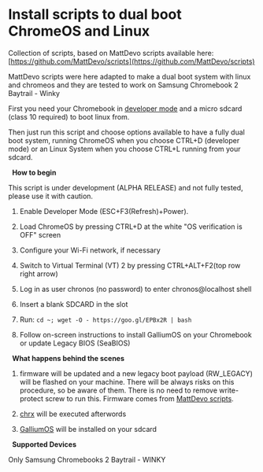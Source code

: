 # Install scripts to dual boot ChromeOS and Linux

Collection of scripts, based on MattDevo scripts available here: [https://github.com/MattDevo/scripts](https://github.com/MattDevo/scripts)


MattDevo scripts were here adapted to make a dual boot system with linux and chromeos and they are tested to work on Samsung Chromebook 2 Baytrail - Winky


First you need your Chromebook in  [developer mode](https://www.chromium.org/chromium-os/poking-around-your-chrome-os-device#TOC-Putting-your-Chrome-OS-Device-into-Developer-Mode) and a micro sdcard (class 10 required) to boot linux from.


Then just run this script and choose options available to have a fully dual boot system, running ChromeOS when you choose CTRL+D (developer mode) or an Linux System when you choose CTRL+L running from your sdcard.

&nbsp;
**How to begin**


This script is under development (ALPHA RELEASE) and not fully tested, please use it with caution.


1. Enable Developer Mode (ESC+F3(Refresh)+Power).

2. Load ChromeOS by pressing CTRL+D at the white "OS verification is OFF" screen

3. Configure your Wi-Fi network, if necessary

4. Switch to Virtual Terminal (VT) 2 by pressing CTRL+ALT+F2(top row right arrow)

5. Log in as user chronos (no password) to enter chronos@localhost shell

6. Insert a blank SDCARD in the slot

7. Run:  `cd ~; wget -O - https://goo.gl/EPBx2R | bash`

8. Follow on-screen instructions to install GalliumOS on your Chromebook or update Legacy BIOS (SeaBIOS)


&nbsp;
**What happens behind the scenes**


1. firmware will be updated and a new legacy boot payload (RW_LEGACY) will be flashed on your machine. There will be always risks on this procedure, so be aware of them. There is no need to remove write-protect screw to run this. Firmware comes from [MattDevo scripts](https://github.com/MattDevo/scripts).


2. [chrx](https://chrx.org/) will be executed afterwords


3. [GalliumOS](https://galliumos.org/) will be installed on your sdcard



&nbsp;
**Supported Devices**


Only Samsung Chromebooks 2 Baytrail - WINKY
